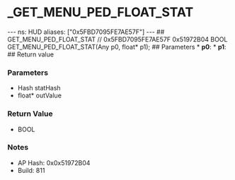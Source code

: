 # _GET_MENU_PED_FLOAT_STAT

--- ns: HUD aliases: ["0x5FBD7095FE7AE57F"] --- ## GET_MENU_PED_FLOAT_STAT  // 0x5FBD7095FE7AE57F 0x51972B04 BOOL GET_MENU_PED_FLOAT_STAT(Any p0, float* p1);  ## Parameters * **p0**: * **p1**:  ## Return value

### Parameters
* Hash statHash
* float* outValue

### Return Value
* BOOL

### Notes
* AP Hash: 0x0x51972B04
* Build: 811

